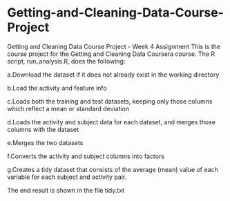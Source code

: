 # Getting-and-Cleaning-Data-Course-Project
Getting and Cleaning Data Course Project - Week 4 Assignment
This is the course project for the Getting and Cleaning Data Coursera course. The R script, run_analysis.R, does the following:

a.Download the dataset if it does not already exist in the working directory

b.Load the activity and feature info

c.Loads both the training and test datasets, keeping only those columns which reflect a mean or standard deviation

d.Loads the activity and subject data for each dataset, and merges those columns with the dataset

e.Merges the two datasets

f.Converts the activity and subject columns into factors

g.Creates a tidy dataset that consists of the average (mean) value of each variable for each subject and activity pair.

The end result is shown in the file tidy.txt
